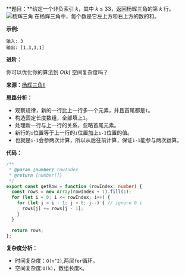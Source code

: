 **题目：**给定一个非负索引 *k*，其中 *k* ≤ 33，返回杨辉三角的第 *k* 行。
![杨辉三角](https://upload.wikimedia.org/wikipedia/commons/0/0d/PascalTriangleAnimated2.gif)
在杨辉三角中，每个数是它左上方和右上方的数的和。

**示例:**

```
输入: 3
输出: [1,3,3,1]
```

**进阶：**

你可以优化你的算法到 *O*(*k*) 空间复杂度吗？

**来源：**[杨辉三角II](https://leetcode-cn.com/problems/pascals-triangle-ii/)

**思路分析：**

- 观察规律，新的一行比上一行多一个元素，并且首尾都是`1`。
- 构造固定长度数组，全部填上`1`。
- 处理新一行与上一行的关系，忽略首尾元素。
- 新行的`i`位置等于上一行的`i`位置加上`i-1`位置的值。
- 也就是`i-1`会参两次计算，所以从后往前计算，保证`i-1`能参与两次运算。

**代码：** 

```typescript
/**
 * @param {number} rowIndex
 * @return {number[]}
 */
export const getRow = function (rowIndex: number) {
  const rows = new Array(rowIndex + 1).fill(1);
  for (let i = 0; i <= rowIndex; i++) {
    for (let j = i - 1; j > 0; j--) { // ignore 0 i
      rows[j] += rows[j - 1];
    }
  }

  return rows;
};
```

**复杂度分析：**

- 时间复杂度：`O(n^2)`,两层`for`循环。
- 空间复杂度:`O(k)`，数组长度k。

